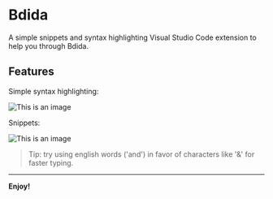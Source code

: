 # Bdida

A simple snippets and syntax highlighting Visual Studio Code extension to help you through Bdida.

## Features
Simple syntax highlighting:

![This is an image](https://i.imgur.com/5V1jOhe.png)

Snippets:

![This is an image](https://i.imgur.com/VKGYFju.png)


> Tip: try using english words ('and') in favor of characters like '&' for faster typing.


----------------
**Enjoy!**
